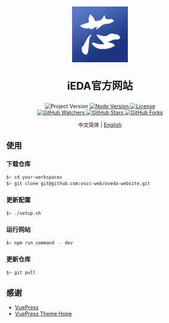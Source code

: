 <p align="center">
    <img alt="Logo" src="./src/.vuepress/public/logo.png" width="150">
</p>

<h1>
    <p align="center">iEDA官方网站</p>
</h1>

<p align="center">
    <a title="Project Version">
        <img alt="Project Version" src="https://img.shields.io/badge/version-1.0.0-brightgreen" />
    </a>
        <a title="Node Version" target="_blank" href="https://nodejs.org">
        <img alt="Node Version" src="https://img.shields.io/badge/Node-%3E%3D16.19.1-blue" />
    </a>
    <a title="License" target="_blank" href="https://github.com/oscc-web/oseda-website/blob/master/LICENSE">
        <img alt="License" src="https://img.shields.io/github/license/oscc-web/oseda-website.svg" />
    </a>
    <br/>
    <a title="GitHub Watchers" target="_blank" href="https://github.com/oscc-web/oseda-website/watchers">
        <img alt="GitHub Watchers" src="https://img.shields.io/github/watchers/oscc-web/oseda-website.svg?label=Watchers&style=social" />
    </a>
    <a title="GitHub Stars" target="_blank" href="https://github.com/oscc-web/oseda-website/stargazers">
        <img alt="GitHub Stars" src="https://img.shields.io/github/stars/oscc-web/oseda-website.svg?label=Stars&style=social" />
    </a>
    <a title="GitHub Forks" target="_blank" href="https://github.com/oscc-web/oseda-website/network/members">
        <img alt="GitHub Forks" src="https://img.shields.io/github/forks/oscc-web/oseda-website.svg?label=Forks&style=social" />
    </a>
</p>

<p align="center">中文简体 | <a title="English" href="README.md">English</a></p>

## 使用

### 下载仓库

```sh
$> cd your-workspaces
$> git clone git@github.com:oscc-web/oseda-website.git
```

### 更新配置

```sh
$> ./setup.sh
```

### 运行网站

```sh
$> npm run command -- dev
```

### 更新仓库

```sh
$> git pull
```

## 感谢

- [VuePress](https://vuepress.vuejs.org)
- [VuePress Theme Hope](https://theme-hope.vuejs.press)
